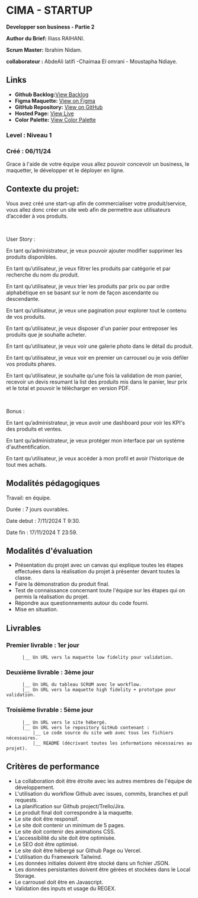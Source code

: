 # CIMA - STARTUP

**Developper son business - Partie 2**

**Author du Brief:** Iliass RAIHANI. 

**Scrum Master:** Ibrahim Nidam. 

**collaborateur :** AbdeAli latifi -Chaimaa El omrani - Moustapha Ndiaye.

## Links

- **Github Backlog:**[View Backlog](https://github.com/orgs/Youcode-Classe-E-2024-2025/projects/18/views/1)
- **Figma Maquette:** [View on Figma](https://www.figma.com/design/eHJGu8LdfvYEMxXdRQ46O2/CIMA-Startup-2?node-id=1-3&t=5ofrBzNfbjfrYXDm-1)
- **GitHub Repository:** [View on GitHub](https://github.com/Youcode-Classe-E-2024-2025/CIMA_Startup2.git)
- **Hosted Page:** [View Live](https://youcode-classe-e-2024-2025.github.io/CIMA_Startup2/)
- **Color Palette:** [View Color Palette]()

### **Level :** Niveau 1

### Créé : 06/11/24

Grace à l'aide de votre équipe vous allez pouvoir concevoir un business, le maquetter, le développer et le déployer en ligne.

## **Contexte du projet:**

Vous avez créé une start-up afin de commercialiser votre produit/service, vous allez donc créer un site web afin de permettre aux utilisateurs d’accéder à vos produits.

​

User Story :

En tant qu’administrateur, je veux pouvoir ajouter modifier supprimer les produits disponibles.

En tant qu’utilisateur, je veux filtrer les produits par catégorie et par recherche du nom du produit.

En tant qu’utilisateur, je veux trier les produits par prix ou par ordre alphabétique en se basant sur le nom de façon ascendante ou descendante.

En tant qu’utilisateur, je veux une pagination pour explorer tout le contenu de vos produits.

En tant qu’utilisateur, je veux disposer d'un panier pour entreposer les produits que je souhaite acheter.

En tant qu’utilisateur, je veux voir une galerie photo dans le détail du produit.

En tant qu’utilisateur, je veux voir en premier un carrousel ou je vois défiler vos produits phares.

En tant qu’utilisateur, je souhaite qu'une fois la validation de mon panier, recevoir un devis resumant la list des produits mis dans le panier, leur prix et le total et pouvoir le télécharger en version PDF.

​

Bonus :

En tant qu’administrateur, je veux avoir une dashboard pour voir les KPI's des produits et ventes.

En tant qu’administrateur, je veux protéger mon interface par un système d'authentification.

En tant qu’utilisateur, je veux accéder à mon profil et avoir l'historique de tout mes achats.

## **Modalités pédagogiques**

Travail: en équipe.

Durée : 7 jours ouvrables.

Date debut : 7/11/2024 T 9:30.

Date fin : 17/11/2024 T 23:59.


## **Modalités d'évaluation**

- Présentation du projet avec un canvas qui explique toutes les étapes effectuées dans la réalisation du projet à présenter devant toutes la classe.
- Faire la démonstration du produit final.
- Test de connaissance concernant toute l'équipe sur les étapes qui on permis la réalisation du projet.
- Répondre aux questionnements autour du code fourni.
- Mise en situation.

## **Livrables**

### Premier livrable : 1er jour

          |__ Un URL vers la maquette low fidelity pour validation.

### Deuxième livrable : 3ème jour

          |__ Un URL du tableau SCRUM avec le workflow.
          |__ Un URL vers la maquette high fidelity + prototype pour validation.

### Troisième livrable : 5ème jour

          |__ Un URL vers le site hébergé.
          |__ Un URL vers le repository GitHub contenant :
              |__ Le code source du site web avec tous les fichiers nécessaires.
              |__ README (décrivant toutes les informations nécessaires au projet).

## **Critères de performance**

- La collaboration doit être étroite avec les autres membres de l'équipe de développement.
- L'utilisation du workflow Github avec issues, commits, branches et pull requests.
- La planification sur Github project/Trello/Jira.
- Le produit final doit correspondre à la maquette.
- Le site doit être responsif.
- Le site doit contenir un minimum de 5 pages.
- Le site doit contenir des animations CSS.
- L'accessibilité du site doit être optimisée.
- Le SEO doit être optimisé.
- Le site doit être hébergé sur Github Page ou Vercel.
- L'utilisation du Framework Tailwind.
- Les données initiales doivent être stocké dans un fichier JSON.
- Les données persistantes doivent être gérées et stockées dans le Local Storage.
- Le carrousel doit être en Javascript.
- Validation des inputs et usage du REGEX.
